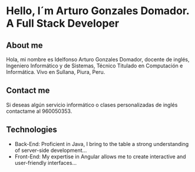 # Hello, I´m Arturo Gonzales Domador. A Full Stack Developer
## About me

Hola, mi nombre es Idelfonso Arturo Gonzales Domador, docente de inglés, Ingeniero Informático y de Sistemas, Técnico Titulado en Computación e Informática. Vivo en Sullana, Piura, Peru.

## Contact me

Si deseas algún servicio informático o clases personalizadas de inglés contactame al 960050353.

## Technologies

- Back-End: Proficient in Java, I bring to the table a strong understanding of server-side development...
- Front-End: My expertise in Angular allows me to create interactive and user-friendly interfaces...
